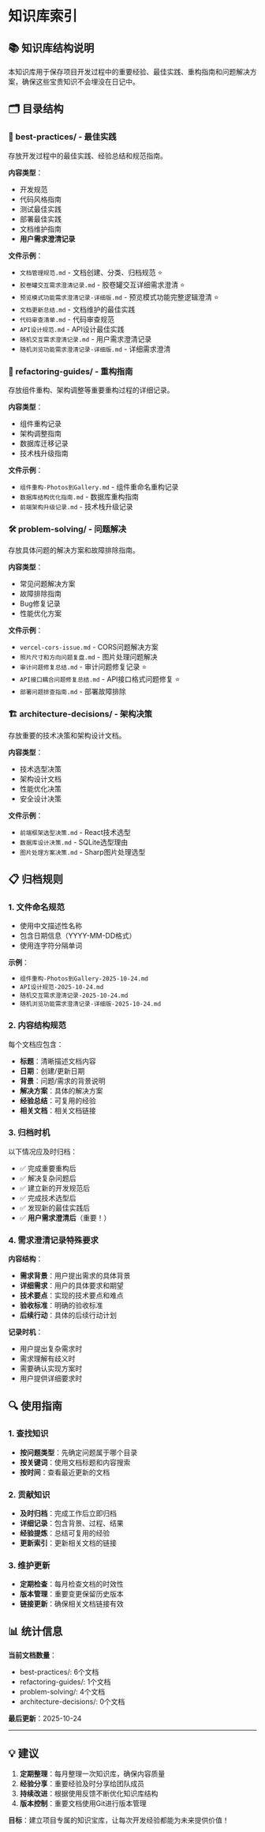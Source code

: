 # 知识库索引

## 📚 知识库结构说明

本知识库用于保存项目开发过程中的重要经验、最佳实践、重构指南和问题解决方案，确保这些宝贵知识不会埋没在日记中。

## 🗂️ 目录结构

### 📖 best-practices/ - 最佳实践
存放开发过程中的最佳实践、经验总结和规范指南。

**内容类型**：
- 开发规范
- 代码风格指南
- 测试最佳实践
- 部署最佳实践
- 文档维护指南
- **用户需求澄清记录**

**文件示例**：
- `文档管理规范.md` - 文档创建、分类、归档规范 ⭐
- `胶卷罐交互需求澄清记录.md` - 胶卷罐交互详细需求澄清 ⭐
- `预览模式功能需求澄清记录-详细版.md` - 预览模式功能完整逻辑澄清 ⭐
- `文档更新总结.md` - 文档维护的最佳实践
- `代码审查清单.md` - 代码审查规范
- `API设计规范.md` - API设计最佳实践
- `随机交互需求澄清记录.md` - 用户需求澄清记录
- `随机浏览功能需求澄清记录-详细版.md` - 详细需求澄清

### 🔄 refactoring-guides/ - 重构指南
存放组件重构、架构调整等重要重构过程的详细记录。

**内容类型**：
- 组件重构记录
- 架构调整指南
- 数据库迁移记录
- 技术栈升级指南

**文件示例**：
- `组件重构-Photos到Gallery.md` - 组件重命名重构记录
- `数据库结构优化指南.md` - 数据库重构指南
- `前端架构升级记录.md` - 技术栈升级记录

### 🛠️ problem-solving/ - 问题解决
存放具体问题的解决方案和故障排除指南。

**内容类型**：
- 常见问题解决方案
- 故障排除指南
- Bug修复记录
- 性能优化方案

**文件示例**：
- `vercel-cors-issue.md` - CORS问题解决方案
- `照片尺寸和方向问题复盘.md` - 图片处理问题解决
- `审计问题修复总结.md` - 审计问题修复记录 ⭐
- `API接口耦合问题修复总结.md` - API接口格式问题修复 ⭐
- `部署问题排查指南.md` - 部署故障排除

### 🏗️ architecture-decisions/ - 架构决策
存放重要的技术决策和架构设计文档。

**内容类型**：
- 技术选型决策
- 架构设计文档
- 性能优化决策
- 安全设计决策

**文件示例**：
- `前端框架选型决策.md` - React技术选型
- `数据库设计决策.md` - SQLite选型理由
- `图片处理方案决策.md` - Sharp图片处理选型

## 📋 归档规则

### 1. 文件命名规范
- 使用中文描述性名称
- 包含日期信息（YYYY-MM-DD格式）
- 使用连字符分隔单词

**示例**：
- `组件重构-Photos到Gallery-2025-10-24.md`
- `API设计规范-2025-10-24.md`
- `随机交互需求澄清记录-2025-10-24.md`
- `随机浏览功能需求澄清记录-详细版-2025-10-24.md`

### 2. 内容结构规范
每个文档应包含：
- **标题**：清晰描述文档内容
- **日期**：创建/更新日期
- **背景**：问题/需求的背景说明
- **解决方案**：具体的解决方案
- **经验总结**：可复用的经验
- **相关文档**：相关文档链接

### 3. 归档时机
以下情况应及时归档：
- ✅ 完成重要重构后
- ✅ 解决复杂问题后
- ✅ 建立新的开发规范后
- ✅ 完成技术选型后
- ✅ 发现新的最佳实践后
- ✅ **用户需求澄清后**（重要！）

### 4. 需求澄清记录特殊要求
**内容结构**：
- **需求背景**：用户提出需求的具体背景
- **详细需求**：用户的具体要求和期望
- **技术要点**：实现的技术要点和难点
- **验收标准**：明确的验收标准
- **后续行动**：具体的后续行动计划

**记录时机**：
- 用户提出复杂需求时
- 需求理解有歧义时
- 需要确认实现方案时
- 用户提供详细要求时

## 🔍 使用指南

### 1. 查找知识
- **按问题类型**：先确定问题属于哪个目录
- **按关键词**：使用文档标题和内容搜索
- **按时间**：查看最近更新的文档

### 2. 贡献知识
- **及时归档**：完成工作后立即归档
- **详细记录**：包含背景、过程、结果
- **经验提炼**：总结可复用的经验
- **更新索引**：更新相关文档的链接

### 3. 维护更新
- **定期检查**：每月检查文档的时效性
- **版本管理**：重要变更保留历史版本
- **链接更新**：确保相关文档链接有效

## 📊 统计信息

**当前文档数量**：
- best-practices/: 6个文档
- refactoring-guides/: 1个文档
- problem-solving/: 4个文档
- architecture-decisions/: 0个文档

**最后更新**：2025-10-24

---

## 💡 建议

1. **定期整理**：每月整理一次知识库，确保内容质量
2. **经验分享**：重要经验及时分享给团队成员
3. **持续改进**：根据使用反馈不断优化知识库结构
4. **版本控制**：重要文档使用Git进行版本管理

**目标**：建立项目专属的知识宝库，让每次开发经验都能为未来提供价值！
